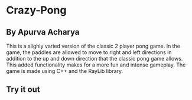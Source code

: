 # Crazy-Pong
## By Apurva Acharya

This is a slighly varied version of the classic 2 player pong game. In the game, the paddles are allowed to move to right and left directions in addition to the up
and down direction that the classic pong game allows. This added functionality makes for a more fun and intense gameplay.
The game is made using C++ and the RayLib library.

## Try it out



